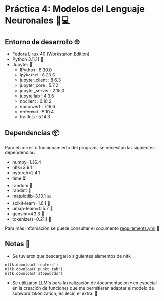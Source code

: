 # Práctica 4: Modelos del Lenguaje Neuronales 🧠💻
## Entorno de desarrollo 🌐
- Fedora Linux 40 (Workstation Edition)
- Python 3.11.11 🐍
- Jupyter 📓
  - IPython          : 8.30.0
  - ipykernel        : 6.29.5
  - jupyter_client   : 8.6.3
  - jupyter_core     : 5.7.2
  - jupyter_server   : 2.15.0
  - jupyterlab       : 4.3.5
  - nbclient         : 0.10.2
  - nbconvert        : 7.16.6
  - nbformat         : 5.10.4
  - traitlets        : 5.14.3

## Dependencias 📦
Para el correcto funcionamiento del programa se necesitan las siguientes dependencias:

- numpy=1.26.4
- nltk=3.9.1
- pytorch=2.4.1
- time ⏳
- random 🎲
- randint 🔢
- matplotlib=3.10.1 📊
- scikit-learn=1.6.1 🤖
- umap-learn=0.5.7 🧩
- gensim=4.3.3 🧠
- tokenizers=0.21.1 📝

Para más información se puede consultar el documento [requirements.yml](requirements.yml) 📄

## Notas 📝
- Se tuvieron que descargar lo siguientes elementos de nltk:

```
nltk.download('reuters')
nltk.download('punkt_tab')
nltk.download('stopwords')
```

- Se utilizaron LLM's para la realización de documentación y en especial en la creación de funciones que me permitieran adaptar el modelo de subword tokenization; es decir, el extra. 🔧
